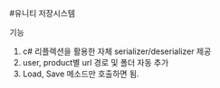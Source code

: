 #유니티 저장시스템

기능
1. c# 리플렉션을 활용한 자체 serializer/deserializer 제공
2. user, product별 url 경로 및 폴더 자동 추가
3. Load, Save 메소드만 호출하면 됨.
